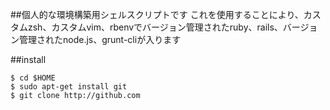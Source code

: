 ##個人的な環境構築用シェルスクリプトです
これを使用することにより、カスタムzsh、カスタムvim、rbenvでバージョン管理されたruby、rails、バージョン管理されたnode.js、grunt-cliが入ります

##install

```:bash
$ cd $HOME
$ sudo apt-get install git
$ git clone http://github.com

